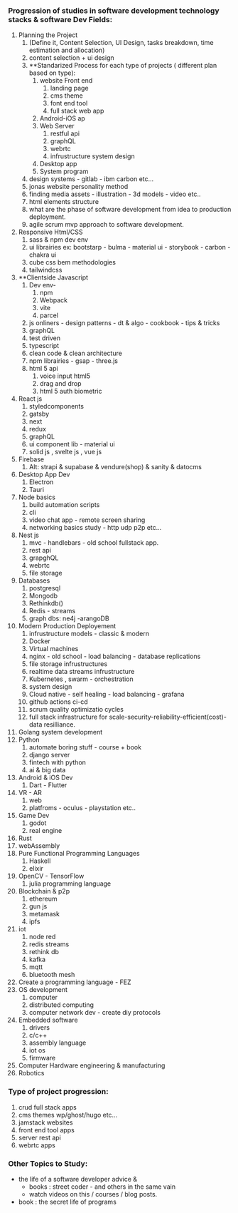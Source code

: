 ### Progression of studies in software development technology stacks & software Dev Fields:

1. Planning the Project 
	1. (Define it, Content Selection, UI Design, tasks breakdown, time estimation and allocation)
	2. content selection + ui design
	3. **Standarized Process for each type of projects ( different plan based on type):
		1. website Front end
			1. landing page
			2. cms theme
			3. font end tool
			4. full stack web app
		2. Android-iOS ap
		3. Web Server 
			1. restful api
			2. graphQL
			3. webrtc
			4. infrustructure system design
		4. Desktop app
		5. System program
	4. design systems - gitlab - ibm carbon etc...
	5. jonas website personality method
	6. finding media assets - illustration - 3d models - video etc..
	7. html elements structure
	8. what are the phase of software development from idea to production deployment.
	9. agile scrum mvp approach to software development.
3. Responsive Html/CSS 
	1. sass & npm dev env
	2. ui librairies ex: bootstarp - bulma - material ui - storybook - carbon - chakra ui
	3. cube css bem  methodologies
	4. tailwindcss
4. **Clientside Javascript
	1.  Dev env- 
		1. npm
		2. Webpack
		3. vite
		4. parcel
	2. js onliners - design patterns - dt & algo - cookbook - tips & tricks
	3. graphQL
	4. test driven
	5. typescript
	6. clean code & clean architecture
	7. npm librairies - gsap - three.js
	8. html 5 api
		1. voice input html5
		2. drag and drop
		3. html 5 auth biometric
5. React js
	1. styledcomponents
	2. gatsby
	3. next
	4. redux
	5. graphQL
	6. ui component lib - material ui
	7. solid js  , svelte js , vue js 
6. Firebase
	1. Alt:  strapi & supabase & vendure(shop) & sanity & datocms 
8. Desktop App Dev
	1. Electron
	2. Tauri
9. Node basics
	1. build automation scripts
	2. cli
	3. video chat app - remote screen sharing
	4. networking basics study - http udp p2p etc...
10. Nest js 
	1. mvc - handlebars - old school fullstack app. 
	2. rest api
	3. grapghQL
	4. webrtc
	5. file storage
11. Databases
	1. postgresql
	2. Mongodb
	3. Rethinkdb()
	4. Redis - streams
	5. graph dbs: ne4j -arangoDB
12. Modern Production Deployement
	1. infrustructure models - classic & modern
	2. Docker 
	3. Virtual machines
	4. nginx - old school  - load balancing - database replications
	5. file storage infrustructures 
	6. realtime data streams infrustructure
	7. Kubernetes , swarm - orchestration
	8. system design
	9. Cloud native - self healing - load balancing - grafana
	10. github actions ci-cd
	11. scrum quality optimizatio cycles
	12. full stack infrastructure for scale-security-reliability-efficient(cost)-data resilliance.
13. Golang system development
14. Python
	1. automate boring stuff - course + book
	2. django server 
	3. fintech with python
	4. ai & big data 
15. Android & iOS Dev
	1.  Dart - Flutter
16. VR - AR 
	1. web
	2. platfroms - oculus - playstation  etc..
17. Game Dev
	1. godot
	2. real engine
18. Rust
19. webAssembly
20. Pure Functional Programming Languages
	1. Haskell
	2. elixir
21. OpenCV - TensorFlow
	1. julia programming language
22. Blockchain & p2p
	1. ethereum
	2. gun js
	3. metamask
	4. ipfs
23. iot 
	1. node red
	2. redis streams
	3. rethink db
	4. kafka
	5. mqtt
	6. bluetooth mesh
24. Create a programming language - FEZ
25. OS development
	1. computer 
	2. distributed computing
	3. computer network dev - create diy protocols
26. Embedded software
	1. drivers
	2. c/c++
	3. assembly language
	4. iot os
	5. firmware
27. Computer Hardware engineering & manufacturing
28. Robotics

### Type of project progression:

1. crud full stack apps
2. cms themes wp/ghost/hugo etc...
3. jamstack websites
4. front end tool apps 
5. server rest api 
6. webrtc apps

### Other Topics to Study:
 - the life of a software developer advice & 
	 - books : street coder - and others in the same vain
	 - watch videos on this / courses / blog posts.
 - book : the secret life of programs